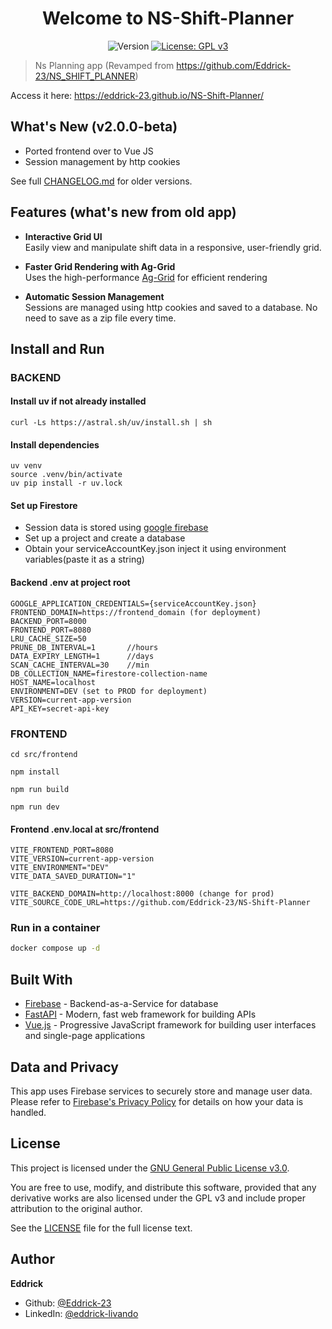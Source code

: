 <h1 align="center">Welcome to NS-Shift-Planner</h1>
<p align="center">
  <img alt="Version" src="https://img.shields.io/badge/version-2.0.0--beta-blue.svg?cacheSeconds=2592000" />
  <a href="LICENSE.txt">
    <img alt="License: GPL v3" src="https://img.shields.io/badge/License-GPLv3-blue.svg" />
  </a>
</p>



> Ns Planning app (Revamped from https://github.com/Eddrick-23/NS_SHIFT_PLANNER)

Access it here: https://eddrick-23.github.io/NS-Shift-Planner/ 

## What's New (v2.0.0-beta)
- Ported frontend over to Vue JS
- Session management by http cookies <br>

See full [CHANGELOG.md](./CHANGELOG.md) for older versions.

## Features (what's new from old app)

-  **Interactive Grid UI**  
  Easily view and manipulate shift data in a responsive, user-friendly grid.

- **Faster Grid Rendering with Ag-Grid**  
  Uses the high-performance [Ag-Grid](https://www.ag-grid.com/) for efficient rendering

- **Automatic Session Management**  
  Sessions are managed using http cookies and saved to a database. No need to save as a zip file every time.

## Install and Run

### BACKEND
#### Install uv if not already installed
```
curl -Ls https://astral.sh/uv/install.sh | sh
```

#### Install dependencies
```
uv venv
source .venv/bin/activate
uv pip install -r uv.lock
```

#### Set up Firestore
- Session data is stored using [google firebase](https://console.firebase.google.com/u/0/)
- Set up a project and create a database
- Obtain your serviceAccountKey.json inject it using environment variables(paste it as a string)

#### Backend .env at project root
```
GOOGLE_APPLICATION_CREDENTIALS={serviceAccountKey.json}
FRONTEND_DOMAIN=https://frontend_domain (for deployment)
BACKEND_PORT=8000
FRONTEND_PORT=8080
LRU_CACHE_SIZE=50
PRUNE_DB_INTERVAL=1       //hours
DATA_EXPIRY_LENGTH=1      //days
SCAN_CACHE_INTERVAL=30    //min
DB_COLLECTION_NAME=firestore-collection-name
HOST_NAME=localhost
ENVIRONMENT=DEV (set to PROD for deployment)
VERSION=current-app-version
API_KEY=secret-api-key
```

### FRONTEND
```
cd src/frontend

npm install

npm run build

npm run dev
```

#### Frontend .env.local at src/frontend
```
VITE_FRONTEND_PORT=8080
VITE_VERSION=current-app-version
VITE_ENVIRONMENT="DEV"
VITE_DATA_SAVED_DURATION="1"

VITE_BACKEND_DOMAIN=http://localhost:8000 (change for prod)
VITE_SOURCE_CODE_URL=https://github.com/Eddrick-23/NS-Shift-Planner
```


### Run in a container
```sh
docker compose up -d
```

## Built With
- [Firebase](https://firebase.google.com/) - Backend-as-a-Service for database
- [FastAPI](https://fastapi.tiangolo.com/) - Modern, fast web framework for building APIs
- [Vue.js](https://vuejs.org/) - Progressive JavaScript framework for building user interfaces and single-page applications

## Data and Privacy

This app uses Firebase services to securely store and manage user data. Please refer to [Firebase's Privacy Policy](https://firebase.google.com/support/privacy) for details on how your data is handled.


## License

This project is licensed under the [GNU General Public License v3.0](LICENSE).

You are free to use, modify, and distribute this software, provided that any derivative works are also licensed under the GPL v3 and include proper attribution to the original author.

See the [LICENSE](LICENSE.txt) file for the full license text.


## Author

**Eddrick**

* Github: [@Eddrick-23](https://github.com/Eddrick-23)
* LinkedIn: [@eddrick-livando](https://linkedin.com/in/eddrick-livando-8581ab228)
